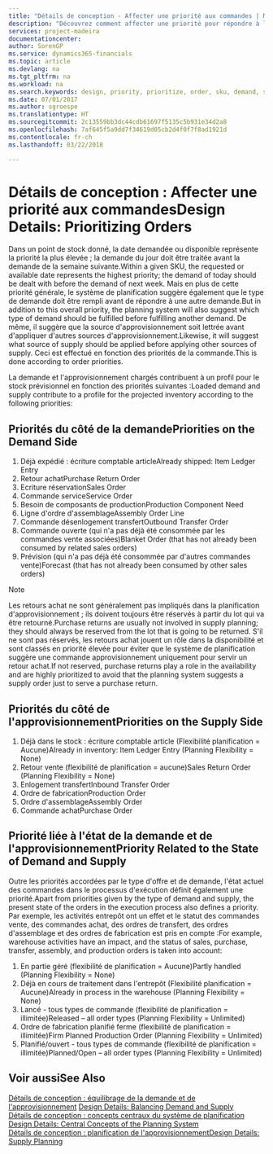 ```yaml
---
title: "Détails de conception - Affecter une priorité aux commandes | Microsoft Docs"
description: "Découvrez comment affecter une priorité pour répondre à la demande et l'approvisionnement."
services: project-madeira
documentationcenter: 
author: SorenGP
ms.service: dynamics365-financials
ms.topic: article
ms.devlang: na
ms.tgt_pltfrm: na
ms.workload: na
ms.search.keywords: design, priority, prioritize, order, sku, demand, supply
ms.date: 07/01/2017
ms.author: sgroespe
ms.translationtype: HT
ms.sourcegitcommit: 2c13559bb3dc44cdb61697f5135c5b931e34d2a8
ms.openlocfilehash: 7af645f5a9dd7f34619d05cb2d4f0f7f8ad1921d
ms.contentlocale: fr-ch
ms.lasthandoff: 03/22/2018

---
```

# <a name="design-details-prioritizing-orders"></a><span data-ttu-id="50338-103">Détails de conception : Affecter une priorité aux commandes</span><span class="sxs-lookup"><span data-stu-id="50338-103">Design Details: Prioritizing Orders</span></span>
<span data-ttu-id="50338-104">Dans un point de stock donné, la date demandée ou disponible représente la priorité la plus élevée ; la demande du jour doit être traitée avant la demande de la semaine suivante.</span><span class="sxs-lookup"><span data-stu-id="50338-104">Within a given SKU, the requested or available date represents the highest priority; the demand of today should be dealt with before the demand of next week.</span></span> <span data-ttu-id="50338-105">Mais en plus de cette priorité générale, le système de planification suggère également que le type de demande doit être rempli avant de répondre à une autre demande.</span><span class="sxs-lookup"><span data-stu-id="50338-105">But in addition to this overall priority, the planning system will also suggest which type of demand should be fulfilled before fulfilling another demand.</span></span> <span data-ttu-id="50338-106">De même, il suggère que la source d'approvisionnement soit lettrée avant d'appliquer d'autres sources d'approvisionnement.</span><span class="sxs-lookup"><span data-stu-id="50338-106">Likewise, it will suggest what source of supply should be applied before applying other sources of supply.</span></span> <span data-ttu-id="50338-107">Ceci est effectué en fonction des priorités de la commande.</span><span class="sxs-lookup"><span data-stu-id="50338-107">This is done according to order priorities.</span></span>  
  
<span data-ttu-id="50338-108">La demande et l'approvisionnement chargés contribuent à un profil pour le stock prévisionnel en fonction des priorités suivantes :</span><span class="sxs-lookup"><span data-stu-id="50338-108">Loaded demand and supply contribute to a profile for the projected inventory according to the following priorities:</span></span>  
  
## <a name="priorities-on-the-demand-side"></a><span data-ttu-id="50338-109">Priorités du côté de la demande</span><span class="sxs-lookup"><span data-stu-id="50338-109">Priorities on the Demand Side</span></span>  
1. <span data-ttu-id="50338-110">Déjà expédié : écriture comptable article</span><span class="sxs-lookup"><span data-stu-id="50338-110">Already shipped: Item Ledger Entry</span></span>  
2. <span data-ttu-id="50338-111">Retour achat</span><span class="sxs-lookup"><span data-stu-id="50338-111">Purchase Return Order</span></span>  
3. <span data-ttu-id="50338-112">Ecriture réservation</span><span class="sxs-lookup"><span data-stu-id="50338-112">Sales Order</span></span>  
4. <span data-ttu-id="50338-113">Commande service</span><span class="sxs-lookup"><span data-stu-id="50338-113">Service Order</span></span>  
5. <span data-ttu-id="50338-114">Besoin de composants de production</span><span class="sxs-lookup"><span data-stu-id="50338-114">Production Component Need</span></span>  
6. <span data-ttu-id="50338-115">Ligne d'ordre d'assemblage</span><span class="sxs-lookup"><span data-stu-id="50338-115">Assembly Order Line</span></span>  
7. <span data-ttu-id="50338-116">Commande désenlogement transfert</span><span class="sxs-lookup"><span data-stu-id="50338-116">Outbound Transfer Order</span></span>  
8. <span data-ttu-id="50338-117">Commande ouverte (qui n'a pas déjà été consommée par les commandes vente associées)</span><span class="sxs-lookup"><span data-stu-id="50338-117">Blanket Order (that has not already been consumed by related sales orders)</span></span>  
9. <span data-ttu-id="50338-118">Prévision (qui n'a pas déjà été consommée par d'autres commandes vente)</span><span class="sxs-lookup"><span data-stu-id="50338-118">Forecast (that has not already been consumed by other sales orders)</span></span>  
  
> [!NOTE]  
>  <span data-ttu-id="50338-119">Les retours achat ne sont généralement pas impliqués dans la planification d'approvisionnement ; ils doivent toujours être réservés à partir du lot qui va être retourné.</span><span class="sxs-lookup"><span data-stu-id="50338-119">Purchase returns are usually not involved in supply planning; they should always be reserved from the lot that is going to be returned.</span></span> <span data-ttu-id="50338-120">S'il ne sont pas réservés, les retours achat jouent un rôle dans la disponibilité et sont classés en priorité élevée pour éviter que le système de planification suggère une commande approvisionnement uniquement pour servir un retour achat.</span><span class="sxs-lookup"><span data-stu-id="50338-120">If not reserved, purchase returns play a role in the availability and are highly prioritized to avoid that the planning system suggests a supply order just to serve a purchase return.</span></span>  
  
## <a name="priorities-on-the-supply-side"></a><span data-ttu-id="50338-121">Priorités du côté de l'approvisionnement</span><span class="sxs-lookup"><span data-stu-id="50338-121">Priorities on the Supply Side</span></span>  
1. <span data-ttu-id="50338-122">Déjà dans le stock : écriture comptable article (Flexibilité planification = Aucune)</span><span class="sxs-lookup"><span data-stu-id="50338-122">Already in inventory: Item Ledger Entry (Planning Flexibility = None)</span></span>  
2. <span data-ttu-id="50338-123">Retour vente (flexibilité de planification = aucune)</span><span class="sxs-lookup"><span data-stu-id="50338-123">Sales Return Order (Planning Flexibility = None)</span></span>  
3. <span data-ttu-id="50338-124">Enlogement transfert</span><span class="sxs-lookup"><span data-stu-id="50338-124">Inbound Transfer Order</span></span>  
4. <span data-ttu-id="50338-125">Ordre de fabrication</span><span class="sxs-lookup"><span data-stu-id="50338-125">Production Order</span></span>  
5. <span data-ttu-id="50338-126">Ordre d'assemblage</span><span class="sxs-lookup"><span data-stu-id="50338-126">Assembly Order</span></span>  
6. <span data-ttu-id="50338-127">Commande achat</span><span class="sxs-lookup"><span data-stu-id="50338-127">Purchase Order</span></span>  
  
## <a name="priority-related-to-the-state-of-demand-and-supply"></a><span data-ttu-id="50338-128">Priorité liée à l'état de la demande et de l'approvisionnement</span><span class="sxs-lookup"><span data-stu-id="50338-128">Priority Related to the State of Demand and Supply</span></span>  
<span data-ttu-id="50338-129">Outre les priorités accordées par le type d'offre et de demande, l'état actuel des commandes dans le processus d'exécution définit également une priorité.</span><span class="sxs-lookup"><span data-stu-id="50338-129">Apart from priorities given by the type of demand and supply, the present state of the orders in the execution process also defines a priority.</span></span> <span data-ttu-id="50338-130">Par exemple, les activités entrepôt ont un effet et le statut des commandes vente, des commandes achat, des ordres de transfert, des ordres d'assemblage et des ordres de fabrication est pris en compte :</span><span class="sxs-lookup"><span data-stu-id="50338-130">For example, warehouse activities have an impact, and the status of sales, purchase, transfer, assembly, and production orders is taken into account:</span></span>  
  
1. <span data-ttu-id="50338-131">En partie géré (flexibilité de planification = Aucune)</span><span class="sxs-lookup"><span data-stu-id="50338-131">Partly handled (Planning Flexibility = None)</span></span>  
2. <span data-ttu-id="50338-132">Déjà en cours de traitement dans l'entrepôt (Flexibilité planification = Aucune)</span><span class="sxs-lookup"><span data-stu-id="50338-132">Already in process in the warehouse (Planning Flexibility = None)</span></span>  
3. <span data-ttu-id="50338-133">Lancé - tous types de commande (flexibilité de planification = illimitée)</span><span class="sxs-lookup"><span data-stu-id="50338-133">Released – all order types (Planning Flexibility = Unlimited)</span></span>  
4. <span data-ttu-id="50338-134">Ordre de fabrication planifié ferme (flexibilité de planification = illimitée)</span><span class="sxs-lookup"><span data-stu-id="50338-134">Firm Planned Production Order (Planning Flexibility = Unlimited)</span></span>  
5. <span data-ttu-id="50338-135">Planifié/ouvert - tous types de commande (flexibilité de planification = illimitée)</span><span class="sxs-lookup"><span data-stu-id="50338-135">Planned/Open – all order types (Planning Flexibility = Unlimited)</span></span>  
  
## <a name="see-also"></a><span data-ttu-id="50338-136">Voir aussi</span><span class="sxs-lookup"><span data-stu-id="50338-136">See Also</span></span>  
<span data-ttu-id="50338-137">[Détails de conception : équilibrage de la demande et de l'approvisionnement](design-details-balancing-demand-and-supply.md) </span><span class="sxs-lookup"><span data-stu-id="50338-137">[Design Details: Balancing Demand and Supply](design-details-balancing-demand-and-supply.md) </span></span>  
<span data-ttu-id="50338-138">[Détails de conception : concepts centraux du système de planification](design-details-central-concepts-of-the-planning-system.md) </span><span class="sxs-lookup"><span data-stu-id="50338-138">[Design Details: Central Concepts of the Planning System](design-details-central-concepts-of-the-planning-system.md) </span></span>  
[<span data-ttu-id="50338-139">Détails de conception : planification de l'approvisionnement</span><span class="sxs-lookup"><span data-stu-id="50338-139">Design Details: Supply Planning</span></span>](design-details-supply-planning.md)

